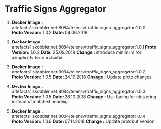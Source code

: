 # Traffic Signs Aggregator

1. **Docker Image :** artefacts1.skobbler.net:8084/telenav/traffic_signs_aggregator:1.0.0
   **Proto Version:** 1.0.2
   **Date:**          04.06.2018
   
2. **Docker Image :** artefacts1.skobbler.net:8084/telenav/traffic_signs_aggregator:1.0.1
   **Proto Version:** 1.0.2
   **Date:**          25.09.2018
   **Change       :** introduce minimum roi samples to form a cluster

3. **Docker Image :** artefacts1.skobbler.net:8084/telenav/traffic_signs_aggregator:1.0.2
   **Proto Version:** 1.0.5
   **Date:**          24.10.2018
   **Change       :** Update proto changes
   
4. **Docker Image :** artefacts1.skobbler.net:8084/telenav/traffic_signs_aggregator:1.0.3
   **Proto Version:** 1.0.5
   **Date:**          26.10.2018
   **Change       :** Use facing for clustering instead of matched heading

5. **Docker Image :** artefacts1.skobbler.net:8084/telenav/traffic_signs_aggregator:1.0.4
   **Proto Version:** 1.0.6
   **Date:**          07.11.2018
   **Change       :** Update protobuf version